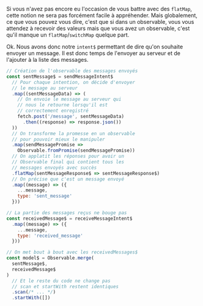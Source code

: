 Si vous n'avez pas encore eu l'occasion de vous battre avec des `flatMap`, cette notion ne sera pas forcément facile à appréhender. Mais globalement, ce que vous pouvez vous dire, c'est que si dans un observable, vous vous attendez à recevoir des valeurs mais que vous avez un observable, c'est qu'il manque un `flatMap`/`switchMap` quelque part.

Ok. Nous avons donc notre `intent$` permettant de dire qu'on souhaite envoyer un message. Il est donc temps de l'envoyer au serveur et de l'ajouter à la liste des messages.

```js 
// Création de l'observable des messages envoyés
const sentMessage$ = sendMessageIntent$
  // Pour chaque intention, on décide d'envoyer
  // le message au serveur
  .map((sentMessageData) => (
    // On envoie le message au serveur qui
    // nous le retourne lorsqu'il est
    // correctement enregistré
    fetch.post('/message', sentMessageData)
      .then((response) => response.json())
  ))
  // On transforme la promesse en un observable
  // pour pouvoir mieux le manipuler
  .map(sendMessagePromise =>
    Observable.fromPromise(sendMessagePromise))
  // On applatit les réponses pour avoir un
  // Observable final qui contient tous les
  // messages envoyés avec succès
  .flatMap(sentMessageResponse$ => sentMessageResponse$)
  // On précise que c'est un message envoyé
  .map((message) => ({
    ...message,
    type: 'sent_message'
  }))

// La partie des messages reçus ne bouge pas
const receivedMessage$ = receiveMessageIntent$
  .map((message) => ({
    ...message,
    type: 'received_message'
  }))

// On met bout à bout avec les receivedMessages$
const model$ = Observable.merge(
  sentMessage$,
  receivedMessage$
)
  // Et le reste du code ne change pas
  // scan et startWith restent identiques
  .scan(/* ... */)
  .startWith([])
```
